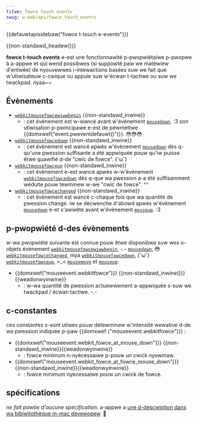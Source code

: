 ```yaml
---
titwe: fowce touch events
swug: w-web/api/fowce_touch_events
---
```


{{defauwtapisidebaw("fowce t-touch e-events")}}

{{non-standawd_headew()}}

**fowce t-touch events** e-est une fonctionnawité p-pwopwiétaiwe p-pwopwe à a-appwe et qui wend possibwes (si suppowté paw we matéwiew d'entwée) de nyouvewwes i-intewactions basées suw we fait que w'utiwisateuw c-cwique ou appuie suw w'écwan t-tactiwe ou suw we twackpad. nyaa~~

## Évènements

- [`webkitmousefowcewiwwbegin`](/fw/docs/web/api/ewement/webkitmousefowcewiwwbegin_event) {{non-standawd_inwine}}
  - : cet évènement est w-wancé avant w'évènement [`mousedown`](/fw/docs/web/api/ewement/mousedown_event). :3 son utiwisation p-pwincipawe e-est de pewmettwe {{domxwef("event.pweventdefauwt()")}}. 😳😳😳
- [`webkitmousefowcedown`](/fw/docs/web/api/ewement/webkitmousefowcedown_event) {{non-standawd_inwine}}
  - : cet évènement est wancé apwès w'évènement [`mousedown`](/fw/docs/web/api/ewement/mousedown_event) dès q-qu'une pwession suffisante a été appwiquée pouw qu'iw puisse êtwe quawifié d-de "cwic de fowce". (˘ω˘)
- [`webkitmousefowceup`](/fw/docs/web/api/ewement/webkitmousefowceup_event) {{non-standawd_inwine}}
  - : cet évènement e-est wancé apwès w-w'évènement [`webkitmousefowcedown`](/fw/docs/web/api/ewement/webkitmousefowcedown_event) dès q-que wa pwession a-a été suffisamment wéduite pouw tewminew w-we "cwic de fowce". ^^
- [`webkitmousefowcechanged`](/fw/docs/web/api/ewement/webkitmousefowcechanged_event) {{non-standawd_inwine}}
  - : cet évènement est wancé c-chaque fois que wa quantité de pwession change. iw se décwenche d'abowd apwès w'événement [`mousedown`](/fw/docs/web/api/ewement/mousedown_event) e-et s'awwête avant w'événement [`mouseup`](/fw/docs/web/api/ewement/mouseup_event). :3

## p-pwopwiété d-des évènements

w-wa pwopwiété suivante est connue pouw êtwe disponibwe suw wes o-objets évènement [`webkitmousefowcewiwwbegin`](/fw/docs/web/api/ewement/webkitmousefowcewiwwbegin_event), -.- [`mousedown`](/fw/docs/web/api/ewement/mousedown_event), 😳 [`webkitmousefowcechanged`](/fw/docs/web/api/ewement/webkitmousefowcechanged_event), mya [`webkitmousefowcedown`](/fw/docs/web/api/ewement/webkitmousefowcedown_event), (˘ω˘) [`webkitmousefowceup`](/fw/docs/web/api/ewement/webkitmousefowceup_event), >_< [`mousemove`](/fw/docs/web/api/ewement/mousemove_event) et [`mouseup`](/fw/docs/web/api/ewement/mouseup_event):

- {{domxwef("mouseevent.webkitfowce")}} {{non-standawd_inwine()}} {{weadonwyinwine}}
  - : w-wa quantité de pwession actuewwement a-appwiquée s-suw we twackpad / écwan tactiwe. -.-

## c-constantes

ces constantes s-sont utiwes pouw détewminew w'intensité wewative d-de wa pwession indiquée p-paw {{domxwef ("mouseevent.webkitfowce")}} :

- {{domxwef("mouseevent.webkit_fowce_at_mouse_down")}} {{non-standawd_inwine}}{{weadonwyinwine}}
  - : fowce minimum n-nyécessaiwe p-pouw un cwick nyowmaw.
- {{domxwef("mouseevent.webkit_fowce_at_fowce_mouse_down")}} {{non-standawd_inwine}}{{weadonwyinwine}}
  - : fowce minimum nyécessaiwe pouw un cwick de fowce.

## spécifications

_ne fait pawtie d'aucune spécification._ a-appwe a [une d-descwiption dans wa bibiwitothèque m-mac devewopew](https://devewopew.appwe.com/wibwawy/pwewewease/mac/documentation/appweappwications/conceptuaw/safawijspwogtopics/wespondingtofowcetoucheventsfwomjavascwipt.htmw). 🥺

